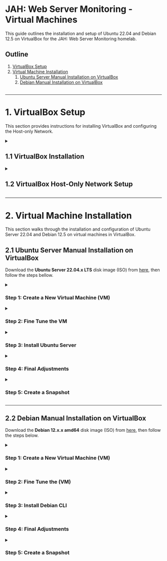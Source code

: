 # JAH: Web Server Monitoring - Virtual Machines

This guide outlines the installation and setup of Ubuntu 22.04 and Debian 12.5 on VirtualBox for the JAH: Web Server Monitoring homelab.


## Outline

1. [VirtualBox Setup](#1-virtualbox-setup)
2. [Virtual Machine Installation](#2-virtual-machine-installation)
	1. [Ubuntu Server Manual Installation on VirtualBox](#21-ubuntu-server-manual-installation-on-virtualbox)
	2. [Debian Manual Installation on VirtualBox](#22-debian-cli-manual-installation-on-virtualbox)
<br><br>

-----------------------------------------------------------------------------------------------------

# 1. VirtualBox Setup

This section provides instructions for installing VirtualBox and configuring the Host-only Network.


<!---------- 1.1 VirtualBox Installation ---------->
<details>
	<summary>
		<h2>1.1 VirtualBox Installation</h2>
	</summary>
	<span style="color:gray">

To install the **Oracle VM VirtualBox Manager**, download the installation package from [here](https://www.virtualbox.org/wiki/Downloads), then install it according to your system.

After installing the **VirtualBox Manager**, install the **Extension Pack** to expand the VirtualBox advanced features:

1. Download the Extension Pack from [here](https://www.virtualbox.org/wiki/Downloads).
2. Open the VirtualBox Manager, then click on the **Tools** menu and click **Extensions**.
3. On Extensions, click Install and select the downloaded extension package file, then follow the instructions.
	</span>
</details>


<!---------- 1.2 VirtualBox Host-Only Network Setup ---------->
<details>
	<summary>
		<h2>1.2 VirtualBox Host-Only Network Setup</h2>
	</summary>
	<span style="color:gray">

To create a **Host-only Network**, open **VirtualBox Manager**, go to the **Tools** menu, then click on **Network**. Select the **Host-only Networks** tab, click **Create** to create **vboxnet0**, and then click **Create** again to create **vboxnet1**. Let's configure the later one:

1. On **Adapter** select **Configure Adapter Manually** and set:
    - **IPv4 Address:** 192.168.57.1 (This will be the IP address of the host machine)
    - **IPv4 Network Mask:** 255.255.255.0
    - **IPv6 Address:** (Leave empty)
    - **IPv6 Prefix Length:** 0
2. On **DHCP Server** check the **Enable Server** checkbox and set:
    - **Server Address:** 192.168.57.2
    - **Server Mask:** 255.255.255.0
    - **Lower Address Bound:** 192.168.57.3
    - **Upper Address Bound:** 192.168.57.254
	</span>
</details>


-----------------------------------------------------------------------------------------------------


# 2. Virtual Machine Installation

This section walks through the installation and configuration of Ubuntu Server 22.04 and Debian 12.5 on virtual machines in VirtualBox.

## 2.1 Ubuntu Server Manual Installation on VirtualBox

Download the **Ubuntu Server 22.04.x LTS** disk image (ISO) from [here](https://cdimage.ubuntu.com/ubuntu-server/jammy/daily-live/current/), then follow the steps bellow.


<!---------- Step 1: Create a New Virtual Machine (VM) ---------->
<details>
	<summary>
		<h3>Step 1: Create a New Virtual Machine (VM)</h3>
	</summary>
	<span style="color:grey">

Open **VirtualBox Manager** and click on **New**.
1. On **Virtual machine Name and operating system**, set:
    - **Name:** Ubuntu Server (SOC Tools)
    - **Machine Folder:** (Select the location to install the VM)
    - **ISO Image:** (Leave \<not selected\>)
    - **Type:** Linux
    - **Version:** Ubuntu (64-bit)
    - Click **Next**.
2. On **Hardware**, set:
    - **Base Memory:** 4096 MB (or more)
    - **Processors:** 2 (or more)
    - Click **Next**.
3. On **Virtual Hard disk**, set:
    - Select **Create a Virtual Hard Disk Now**
    - **Disk Size:** 40 GB (or more)
    - Click **Next**.
4. On **Summary**:
    - Review and click **Finish**.
	</span>
</details>


<!---------- Step 2: Fine Tune the VM ---------->
<details>
	<summary>
		<h3>Step 2: Fine Tune the VM</h3>
	</summary>
	<span style="color:grey">

On **VirtualBox Manager**, select the created VM and click on **Settings**.
1. On **General** > **Advanced**, set:
    - **Shared Clipboard:** Bidirectional
    - **Drag'n'Drop:** Bidirectional
2. On **Storage**:
    - Click on **Controller: IDE** > **Empty**.
    - Then click on the **blue disk** under **Attributes** at the right side, click **Choose a disk file...**, and select the **Ubuntu Server image file**.
3. On **Network** > **Adapter 1** (enp0s3), set:
    - Check **Enable Network Adapter**.
    - **Attacket to:** NAT
4. On **Network** > **Adapter 2** (enp0s8), set:
    - Check **Enable Network Adapter**.
    - **Attached to:** Host-only Adapter
    - **Name:** vboxnet1
5. Then click **OK** to finish.
	</span>
</details>


<!---------- Step 3: Install Ubuntu Server ---------->
<details>
	<summary>
		<h3>Step 3: Install Ubuntu Server</h3>
	</summary>
	<span style="color:grey">

On **VirtualBox Manager**, click on **Sart**.
1. Hit Enter on **Try or install Ubuntu Server**.
2. Select the **language**.
3. On **Installer update available**, hit Enter on **Continue without updating**.
4. On **Keyboard configuration**, select the **Layout** and the **Variant**, then hit Enter on **Done**.
5. On **Choose type of install**, leave **Ubuntu Server** selected and hit Enter on **Done**.
6. On **Network connections**, just check the IP addresses and hit Enter on **Done**.
7. On **Configure proxy**, leave it empty and hit Enter on **Done**.
8. On **Configure Ubuntu archive mirror**, just hit Enter on **Done**.
9. On **Guided storage configuration**, leave the default and hit Enter on **Done**.
10. On **Storage configuration**, just hit Enter on **Done**.
    - On the message box **Confirm destructive action** hit Enter on **Continue**.
11. On **Profile setup**, fill up the fields ant hit Enter on **Done**.
12. On **Upgrade to Ubuntu Pro**, select **Skip for now** and hit Enter on **Continue**.
13. On **SSH Setup**, select **Install OpenSSH server**, then hit Enter on **Done**.
14. On **Featured Server Snaps**, just hit Enter on **Done** and the installation will begin.
14. On **Install complete!**, hit Enter on **Cancel update and reboot**. It will take some time to **reboot**.
15. Remove the installation medium if needed on **Devices** > **Optical Drives**, then press **ENTER**.
	</span>
</details>


<!---------- Step 4: Final Adjustments ---------->
<details>
<summary>
<h3>Step 4: Final Adjustments</h3>
</summary>
<span style="color:grey">

After rebooting **log in** with your credentials.

1. **Update** the system:
    ```bash
    $ sudo apt update && sudo apt upgrade -y
    ```
2. Install helpful **network and other packages**:
    ```bash
    $ sudo apt install net-tools network-manager ntpdate jq
    ```
3. Update **date and time** if needed:
    ```bash
    $ date
    $ sudo ntpdate time.nist.gov
    ```
4. Set the **static IP address** to the Host-only Interface (**enp0s8**):
    1. Open the netplan .yaml file:
        ```bash
        $ sudo nano /etc/netplan/*yaml
        ```
        - Set the following parameters:
        ```yml
        network:
          ethernets:
            enp0s3:
              dhcp4: true
            enp0s8:
              dhcp4: no
              addresses: [192.168.57.3/24]
          version: 2
        ```
    2. Apply the netplan changes, restart the NetworkManager, and check the **enp0s8** interface IP address:
        ```bash
        $ sudo netplan apply
        $ sudo systemctl restart NetworkManager
        $ ifconfig
        ```
	3. (Optional) To access the VM from the Host Machine using SSH, run the command below from the host machine:
        ```bash
        $ ssh user@192.168.57.3
        ```
5. (Optional) Improve shell with **zshell**:
    1. Install zsh:
        ```bash
        $ sudo apt install zsh
        ```
    2. Install zshell plugins:
        ```bash
        $ sudo apt install zsh-syntax-highlighting zsh-autosuggestions
        ```
    3. Install fonts, qterminal, and gnome-tweaks:
        ```bash
        $ sudo apt install qterminal fonts-firacode gnome-tweaks
        ```
    4. Change the default login shell (use `echo $SHELL` to display the current shell):
        ```bash
        $ chsh -s /bin/zsh
        ```
    5. Copy the content of `.zshrc` from [here](https://pastebin.com/rhrWSiaL), create a new `~/.zshrc` file and paste the copied content.
    6. Log out and log back into the server. Type the command below to display your current shell:
        ```bash
        $ echo $SHELL
        ```
6. Install **Guest Additions**:
    1. On the VM menu click on **Device** > **Insert Guest Additions CD Image...**.
    2. Create the `/media/cdrom` folder and mount the ISO image with the guest additions:
        ```bash
        $ sudo mkdir /media/cdrom
        $ sudo mount /dev/cdrom /media/cdrom
        ```
    3. Install the dependencies for VirtualBox guest additions:
        ```bash
        $ sudo apt update
        $ sudo apt install -y build-essential linux-headers-`uname -r`
        ```
    4. Install guest additions and reboot the VM:
        ```bash
        $ sudo /media/cdrom/VBoxLinuxAdditions.run
        $ sudo shutdown -r now
        ```
7. Configure **VirtualBox shared folder**:
    1. On the VM top menu, click on **Machine** > **Settings...**.
        1. Go to **Shared Folders** and click on the **blue folder with the plus sign** at the right.
        2. Chose the **Folder Path**, type the **Folder Name**, and check **Make Permanten** only.
    2. Back on the guest's terminal, mount the directory on a folder with a name different than the **Folder Name** set previously on the VirtualBox interface:
        1. Create a directory at your user directory `~/` to be the mounting point:
            ```bash
            $ sudo mkdir /home/<username>/shared
            ```
        2. Mount the host's shared folder with the command below to change its uid and gid to 1000:
            ```bash
            $ sudo mount -t vboxsf -o rw,uid=1000,gid=1000 <shared_host> /home/<username>/shared
            ```
        - Replace `<shared_host>` by the **Folder Name** set on the VirtualBox interface and `<username>` by your username.
    3. To make this permanent, let's set to mount the shared directory on startup.
        1. Edit the `fstab` file in the `/etc` directory:
            ```bash
            $ sudo nano /etc/fstab
            ```
            - At the end of the file, add the line below using the tab to separate the fields and replace <shared_host> with **Folder Name** defined earlier and save:
            ```bash
            <shared_host>	/home/<username>/shared	vboxsf	defaults	0	0
            ```
        2. Edit `modules`:
            ```bash
            $ sudo nano /etc/modules
            ```
            - At the end of the file, add the following line and save:
            ```bash
            vboxsf
            ```
        3. After rebooting the VM, the VirtualBox shared folder should mount automatically:
        	```bash
        	$ sudo shutdown -r now
        	```
	</span>
</details>


<!---------- Step 5: Create a Snapshot ---------->
<details>
	<summary>
		<h3>Step 5: Create a Snapshot</h3>
	</summary>
	<span style="color:grey">

On the VM top menu, go to **Machine** > **Take a Snapshot...**, enter the snapshot name and description, then click **OK**.
	</span>
</details>


----------------------------------------------------------------------------------------------------


## 2.2 Debian Manual Installation on VirtualBox

Download the **Debian 12.x.x amd64** disk image (ISO) from [here](https://cdimage.debian.org/debian-cd/), then follow the steps below.


<!---------- Step 1: Create a New Virtual Machine (VM) ---------->
<details>
<summary>
<h3>Step 1: Create a New Virtual Machine (VM)</h3>
</summary>
<span style="color:grey">

Open the **VirtualBox Manager**, then click on **New**.

1. On **Virtual machine Name and operating system**, set:
    - **Name:** Debian (Web Server)
    - **Machine Folder:** (Select the location to install the VM)
    - **ISO Image:** (Leave \<not selected\> to make a manual installation)
    - **Type:** Linux
    - **Version:** Debian (64-bit)
    - Click **Next**.
2. On **Hardware**, set:
    - **Base Memory:** 2048 MB (or more)
    - **Processors:** 1 (or more)
    - Click **Next**.
3. On **Virtual Hard disk**, set:
    - Select **Create a Virtual Hard Disk Now**
    - **Disk Size:** 20 GB (or more)
    - Click **Next**.
4. On **Summary**:
    - Review and click **Finish**
	</span>
</details>


<!---------- Step 2: Fine Tune the (VM) ---------->
<details>
<summary>
<h3>Step 2: Fine Tune the (VM)</h3>
</summary>
<span style="color:grey">

On **VirtualBox Manager**, click on **Settings**.

1. On **General** > **Advanced**, set:
    - **Shared Clipboard:** Bidirectional
    - **Drag'n'Drop:** Bidirectional
2. On **Storage**:
    - Click on **Controller: IDE** > **Empty**.
    - Then click on the **blue disk** under **Attributes** at the right side, click **Choose a disk file...**, and select the **image file**.
3. On **Network** > **Adapter 1** (enp0s3), set:
    - Check **Enable Network Adapter**.
    - **Attacket to:** NAT
4. On **Network** > **Adapter 2** (enp0s8), set:
    - Check **Enable Network Adapter**.
    - **Attached to:** Host-only Adapter
    - **Name:** vboxnet1
5. Then click **OK** to finish.
	</span>
</details>


<!---------- Step 3: Install Debian CLI ---------->
<details>
<summary>
<h3>Step 3: Install Debian CLI</h3>
</summary>
<span style="color:grey">

On **VirtualBox Manager**, click on **Sart**.

1. When the Debian installer menu appears, select **Install** to start the installation process.
2. Select **language**.
3. Select **your location**.
4. On **Configure the keyboard**, select **keymap** to use.
5. On **Configure the network**, select **enp0s3** interface, create a **hostname** and **domain name**.
6. On **Set up users and password**, define the **password** of the **root account**.
7. On **Set up users and password**, set the **user name**, **username**, and **password** of the **new user**.
8. On **Partition disks** chose **Guided - use entire disk**, select the **partition**, and **partition scheme**. Then hit enter on **Finish partitioning and write changes to disk** to apply the configurations.
9. On **Configure the package manager**, hit enter on **No**, select the **mirror country**, and the **Debian archive mirror**. Then leave **HTTP proxy information** empty and hit enter on **Continue** to start the installation.
12. On **Software selection** select only **web server**, **SSH server**, and **standard system utilities**, then hit Enter on **Continue**.
13. On **Configuring grup-pc**, select **Yes** to install the GRUB boot loader, then select the `/dev/sda` device for the boot loader installation.
14. On **Finish the installation**, hit **Continue** to finish the installation.
	</span>
</details>


<!---------- Step 4: Final Adjustments ---------->
<details>
<summary>
<h3>Step 4: Final Adjustments</h3>
</summary>
<span style="color:grey">

After rebooting **log in** with your credentials.

1. First, add the `sbin` folders to the `$PATH` environment variable by adding the command below at the end of the `.profile` file in the user account folder:
    ```bash
    $ nano /home/<username>/.profile
    ```
    - Add the line below at the end of the file:
    ```bash
    export PATH=$PAHT:/usr/local/sbin:/usr/sbin:/sbin
    ```
2. Now log into the root account and **update the system**:
    ```bash
    $ su -
    \# apt update && apt upgrade
    ```
3. Install the **sudo package**, add your user account to the **sudo group**, and **reboot** the system:
    ```bash
    \# apt install sudo
    \# usermod -aG sudo <username>
    \# reboot
    ```
4. Install helpful **network and other packages**:
    ```bash
    $ sudo apt install net-tools network-manager netplan.io systemd-resolved git
    ```
4. Set the **static IP address** to the Host-only Interface (**enp0s8**):
    1. Unmask and enable network services:
        ```bash
        $ sudo systemctl unmask systemd-networkd.service
        $ sudo systemctl unmask systemd-resolved.service
        $ sudo systemctl enable systemd-networkd.service
        $ sudo systemctl mask networking
        $ sudo systemctl enable systemd-resolved.service
        ```
    2. Migrate to Netplan.io:
        ```bash
        $ sudo ENABLE_TEST_COMMANDS=1 netplan migrate && sudo netplan try
        ```
        - Press `Enter` to save the changes.
    3. Fix the permissions for the created netplan file:
        ```bash
        $ sudo chmod 600 /etc/netplan/*
        ```
    4. Open the netplan .yaml file to set the static IP address:
        ```bash
        $ sudo nano /etc/netplan/*yaml
        ```
        - Set the following parameters:
        ```yml
        network:
          ethernets:
            enp0s3:
              dhcp4: true
            enp0s8:
              dhcp4: no
              addresses: [192.168.57.4/24]
          version: 2
        ```
    5. Reboot the system, then check the IP address:
        ```bash
        $ sudo reboot
        $ ifconfig
        ```
    6. (Optional) To access the VM from the Host Machine using SSH run:
		```bash
		$ ssh user@192.168.57.4
		```
6. (Optional) Improve shell with zshell:
    1. Install zsh:
        ```bash
        $ sudo apt install zsh
        ```
    2. Install zshell plugins:
        ```bash
        $ sudo apt install zsh-syntax-highlighting zsh-autosuggestions
        ```
    3. Install fonts, qterminal, and gnome-tweaks:
        ```bash
        $ sudo apt install qterminal fonts-firacode gnome-tweaks
        ```
    4. Change the default login shell for the user and root accounts:
        ```bash
        $ chsh -s /bin/zsh
        ```
    5. Copy the content of `.zshrc` from [here](https://pastebin.com/rhrWSiaL), create a new `~/.zshrc` for the user and root accounts, and paste the copied content.
    6. Log out and log back into the server. Type the command below to display your current shell:
        ```bash
        $ echo $SHELL
        ```
7. Install Guest Additions:
    1. On the VM menu click on **Device** > **Insert Guest Additions CD Image...**.
    2. Mount the ISO image with the guest additions:
        ```bash
        $ sudo mount /dev/cdrom /media/cdrom
        ```
    3. Install guest additions:
        ```bash
        $ sudo /media/cdrom/VBoxLinuxAdditions.run
        ```
8. Configure shared folder:
    1. On the VM menu click on **Machine** > **Settings...**.
        1. Go to **Shared Folders** and click on the **blue folder with the plus sign** at the right.
        2. Chose the **Folder Path**, type the **Folder Name**, leave only **Make Permanten** checked, then click **OK**.
        3. Click **OK** to leave save the changes.
    2. Back on terminal, mount the directory on a folder with a name different than the **Folder Name** set previously:
        1. Create a directory at your user directory `~/` to be the mounting point:
            ```bash
            $ mkdir ~/shared
			```
		2. Mount the host-shared folder with the command below to have its uid and gui equal to 1000:
			```bash
            $ sudo mount -t vboxsf -o rw,uid=1000,gid=1000 <shared_host> ~/shared
            ```
        	- In this case `shared_host` is the **Folder Name** set on VirtualBox and `~/shared` is the mounting point.
	3. (TODO) To make it permanent, set to mount the shared directory on startup following the steps below:
        1. Create an script which will mount the shared folder:
            ```bash
            $ nano mount_shared.sh
            ```
            - Set to the script the content below:
            ```bash
			#!/bin/bash
            sudo mount -t vboxsf -o rw,uid=1000,gid=1000 <shared_host> ~/shared
            ```
			- Where `shared_host` is the **Folder Name** set on Virtualbox and `~/shared` is the mounting point.
        2. (TODO) Run the script on startup.
        3. After rebooting the VM, the VirtualBox shared folder should mount automatically:
        	```bash
        	$ sudo shutdown -r now
        	```
	</span>
</details>


<!---------- Step 5: Create a Snapshot ---------->
<details>
<summary>
<h3>Step 5: Create a Snapshot</h3>
</summary>
<span style="color:grey">

On the VM top menu, go to **Machine** > **Take a Snapshot...**, enter the snapshot name and description, then click **OK**.
	</span>
</details>
